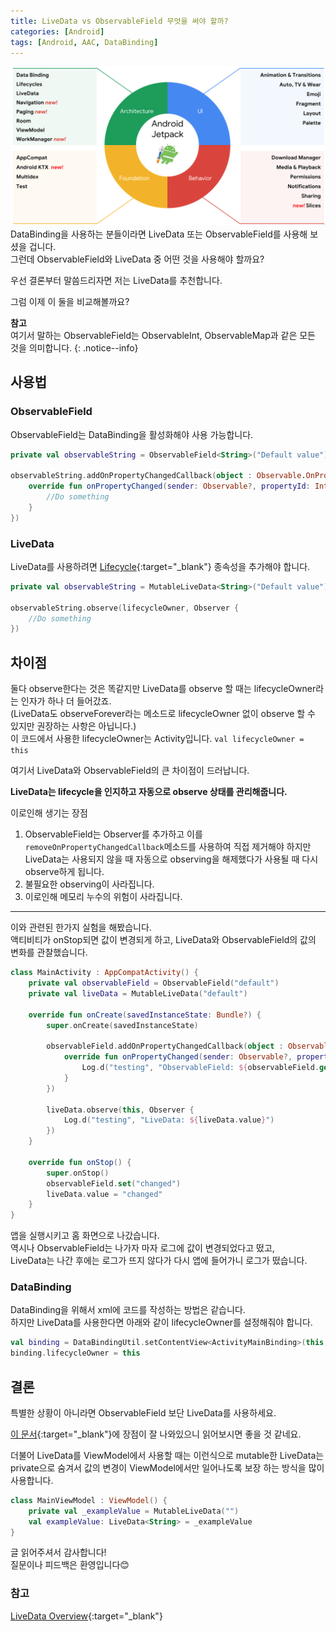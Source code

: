 ```yaml
---
title: LiveData vs ObservableField 무엇을 써야 할까?
categories: [Android]
tags: [Android, AAC, DataBinding]
---
```

![Android Jetpack](/assets/images/post/5/jetpack.png)
DataBinding을 사용하는 분들이라면 LiveData 또는 ObservableField를 사용해 보셨을 겁니다.  
그런데 ObservableField와 LiveData 중 어떤 것을 사용해야 할까요?  

우선 결론부터 말씀드리자면 저는 LiveData를 추천합니다.  

그럼 이제 이 둘을 비교해볼까요?

**참고**  
여기서 말하는 ObservableField는 ObservableInt, ObservableMap과 같은 모든 것을 의미합니다.
{: .notice--info}

## 사용법
### ObservableField  
ObservableField는 DataBinding을 활성화해야 사용 가능합니다.
```kotlin
private val observableString = ObservableField<String>("Default value")

observableString.addOnPropertyChangedCallback(object : Observable.OnPropertyChangedCallback() {
    override fun onPropertyChanged(sender: Observable?, propertyId: Int) {
        //Do something
    }
})
```

### LiveData  
LiveData를 사용하려면 [Lifecycle](https://developer.android.com/jetpack/androidx/releases/lifecycle){:target="_blank"} 종속성을 추가해야 합니다.
```kotlin
private val observableString = MutableLiveData<String>("Default value")

observableString.observe(lifecycleOwner, Observer {
    //Do something
})
```

## 차이점
둘다 observe한다는 것은 똑같지만 LiveData를 observe 할 때는 lifecycleOwner라는 인자가 하나 더 들어갔죠.  
(LiveData도 observeForever라는 메소드로 lifecycleOwner 없이 observe 할 수 있지만 권장하는 사항은 아닙니다.)  
이 코드에서 사용한 lifecycleOwner는 Activity입니다. `val lifecycleOwner = this`  

여기서 LiveData와 ObservableField의 큰 차이점이 드러납니다.  

**LiveData는 lifecycle을 인지하고 자동으로 observe 상태를 관리해줍니다.**  

이로인해 생기는 장점
1. ObservableField는 Observer를 추가하고 이를 `removeOnPropertyChangedCallback`메소드를 사용하여 직접 제거해야 하지만  
LiveData는 사용되지 않을 때 자동으로 observing을 해제했다가 사용될 때 다시 observe하게 됩니다.
2. 불필요한 observing이 사라집니다.  
3. 이로인해 메모리 누수의 위험이 사라집니다.

___
이와 관련된 한가지 실험을 해봤습니다.  
액티비티가 onStop되면 값이 변경되게 하고, LiveData와 ObservableField의 값의 변화를 관찰했습니다.
```kotlin
class MainActivity : AppCompatActivity() {
    private val observableField = ObservableField("default")
    private val liveData = MutableLiveData("default")

    override fun onCreate(savedInstanceState: Bundle?) {
        super.onCreate(savedInstanceState)

        observableField.addOnPropertyChangedCallback(object : Observable.OnPropertyChangedCallback() {
            override fun onPropertyChanged(sender: Observable?, propertyId: Int) {
                Log.d("testing", "ObservableField: ${observableField.get()}")
            }
        })

        liveData.observe(this, Observer {
            Log.d("testing", "LiveData: ${liveData.value}")
        })
    }

    override fun onStop() {
        super.onStop()
        observableField.set("changed")
        liveData.value = "changed"
    }
}
```
앱을 실행시키고 홈 화면으로 나갔습니다.  
역시나 ObservableField는 나가자 마자 로그에 값이 변경되었다고 떴고,  
LiveData는 나간 후에는 로그가 뜨지 않다가 다시 앱에 들어가니 로그가 떴습니다.  

### DataBinding
DataBinding을 위해서 xml에 코드를 작성하는 방법은 같습니다.  
하지만 LiveData를 사용한다면 아래와 같이 lifecycleOwner를 설정해줘야 합니다.
```kotlin
val binding = DataBindingUtil.setContentView<ActivityMainBinding>(this, R.layout.activity_main)
binding.lifecycleOwner = this
```

## 결론
특별한 상황이 아니라면 ObservableField 보단 LiveData를 사용하세요.  

[이 문서](https://developer.androiㄱd.com/topic/libraries/architecture/livedata#the_advantages_of_using_livedata){:target="_blank"}에 장점이 잘 나와있으니 읽어보시면 좋을 것 같네요.  

더불어 LiveData를 ViewModel에서 사용할 때는 이런식으로 mutable한 LiveData는 private으로 숨겨서 값의 변경이 ViewModel에서만 일어나도록 보장 하는 방식을 많이 사용합니다.
```kotlin
class MainViewModel : ViewModel() {
    private val _exampleValue = MutableLiveData("")
    val exampleValue: LiveData<String> = _exampleValue
}
```

글 읽어주셔서 감사합니다!  
질문이나 피드백은 환영입니다😊

### 참고
[LiveData Overview](https://developer.android.com/topic/libraries/architecture/livedata){:target="_blank"}